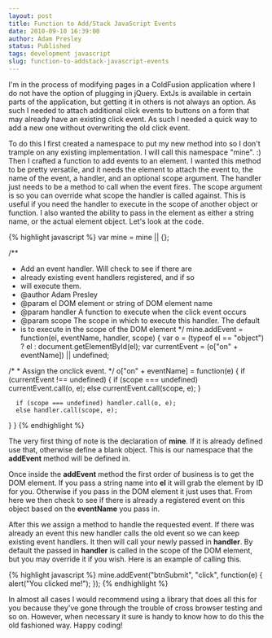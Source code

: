 ```yaml
---
layout: post
title: Function to Add/Stack JavaScript Events
date: 2010-09-10 16:39:00
author: Adam Presley
status: Published
tags: development javascript
slug: function-to-addstack-javascript-events
---
```


I'm in the process of modifying pages in a ColdFusion application where
I do not have the option of plugging in jQuery. ExtJs is available in
certain parts of the application, but getting it in others is not always
an option. As such I needed to attach additional click events to buttons
on a form that may already have an existing click event. As such I
needed a quick way to add a new one without overwriting the old click
event.  
  
To do this I first created a namespace to put my new method into so I
don't trample on any existing implementation. I will call this namespace
"mine". :) Then I crafted a function to add events to an element. I
wanted this method to be pretty versatile, and it needs the element to
attach the event to, the name of the event, a handler, and an optional
scope argument. The handler just needs to be a method to call when the
event fires. The scope argument is so you can override what scope the
handler is called against. This is useful if you need the handler to
execute in the scope of another object or function. I also wanted the
ability to pass in the element as either a string name, or the actual
element object. Let's look at the code.  

{% highlight javascript %}
var mine = mine || {};

/**
 * Add an event handler. Will check to see if there are
 * already existing event handlers registered, and if so
 * will execute them. 
 * @author Adam Presley
 * @param el DOM element or string of DOM element name
 * @param handler A function to execute when the click event occurs
 * @param scope The scope in which to execute this handler. The default
 *    is to execute in the scope of the DOM element
 */
mine.addEvent = function(el, eventName, handler, scope) {
   var o = (typeof el == "object") ? el : document.getElementById(el);
   var currentEvent = (o["on" + eventName]) || undefined;

   /*
    * Assign the onclick event.
    */
   o["on" + eventName] = function(e) {
      if (currentEvent !== undefined) {
         if (scope === undefined) currentEvent.call(o, e);
         else currentEvent.call(scope, e);
      }

      if (scope === undefined) handler.call(o, e);
      else handler.call(scope, e);
   }
}
{% endhighlight %}

The very first thing of note is the declaration of **mine**. If it
is already defined use that, otherwise define a blank object. This is
our namespace that the **addEvent** method will be defined in.  
  
Once inside the **addEvent** method the first order of business is
to get the DOM element. If you pass a string name into **el** it
will grab the element by ID for you. Otherwise if you pass in the DOM
element it just uses that. From here we then check to see if there is
already a registered event on this object based on the **eventName**
you pass in.  
  
After this we assign a method to handle the requested event. If there
was already an event this new handler calls the old event so we can keep
existing event handlers. It then will call your newly passed in
**handler**. By default the passed in **handler** is called in
the scope of the DOM element, but you may override it if you wish. Here
is an example of calling this.  

{% highlight javascript %}
mine.addEvent("btnSubmit", "click", function(e) {
   alert("You clicked me!");
});
{% endhighlight %}

In almost all cases I would recommend using a library that does all this
for you because they've gone through the trouble of cross browser
testing and so on. However, when necessary it sure is handy to know how
to do this the old fashioned way. Happy coding!

